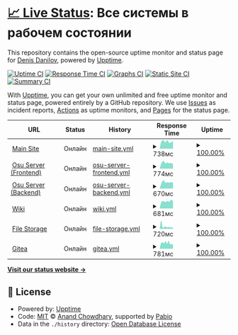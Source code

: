 # [📈 Live Status](https://status.aksuma.ru): <!--live status--> **Все системы в рабочем состоянии**

This repository contains the open-source uptime monitor and status page for [Denis Danilov](vk.com/aksuma), powered by [Upptime](https://github.com/upptime/upptime).

[![Uptime CI](https://github.com/AipNooBest/aksuma-uptime/workflows/Uptime%20CI/badge.svg)](https://github.com/AipNooBest/aksuma-uptime/actions?query=workflow%3A%22Uptime+CI%22)
[![Response Time CI](https://github.com/AipNooBest/aksuma-uptime/workflows/Response%20Time%20CI/badge.svg)](https://github.com/AipNooBest/aksuma-uptime/actions?query=workflow%3A%22Response+Time+CI%22)
[![Graphs CI](https://github.com/AipNooBest/aksuma-uptime/workflows/Graphs%20CI/badge.svg)](https://github.com/AipNooBest/aksuma-uptime/actions?query=workflow%3A%22Graphs+CI%22)
[![Static Site CI](https://github.com/AipNooBest/aksuma-uptime/workflows/Static%20Site%20CI/badge.svg)](https://github.com/AipNooBest/aksuma-uptime/actions?query=workflow%3A%22Static+Site+CI%22)
[![Summary CI](https://github.com/AipNooBest/aksuma-uptime/workflows/Summary%20CI/badge.svg)](https://github.com/AipNooBest/aksuma-uptime/actions?query=workflow%3A%22Summary+CI%22)

With [Upptime](https://upptime.js.org), you can get your own unlimited and free uptime monitor and status page, powered entirely by a GitHub repository. We use [Issues](https://github.com/AipNooBest/aksuma-uptime/issues) as incident reports, [Actions](https://github.com/AipNooBest/aksuma-uptime/actions) as uptime monitors, and [Pages](https://status.aksuma.ru) for the status page.

<!--start: status pages-->
<!-- This summary is generated by Upptime (https://github.com/upptime/upptime) -->
<!-- Do not edit this manually, your changes will be overwritten -->
<!-- prettier-ignore -->
| URL | Status | History | Response Time | Uptime |
| --- | ------ | ------- | ------------- | ------ |
| <img alt="" src="https://icons.duckduckgo.com/ip3/aksuma.ru.ico" height="13"> [Main Site](https://aksuma.ru/) | Онлайн | [main-site.yml](https://github.com/AipNooBest/aksuma-uptime/commits/HEAD/history/main-site.yml) | <details><summary><img alt="Response time graph" src="./graphs/main-site/response-time-week.png" height="20"> 738мс</summary><br><a href="https://status.aksuma.ru/history/main-site"><img alt="Response time 680" src="https://img.shields.io/endpoint?url=https%3A%2F%2Fraw.githubusercontent.com%2FAipNooBest%2Faksuma-uptime%2FHEAD%2Fapi%2Fmain-site%2Fresponse-time.json"></a><br><a href="https://status.aksuma.ru/history/main-site"><img alt="24-hour response time 843" src="https://img.shields.io/endpoint?url=https%3A%2F%2Fraw.githubusercontent.com%2FAipNooBest%2Faksuma-uptime%2FHEAD%2Fapi%2Fmain-site%2Fresponse-time-day.json"></a><br><a href="https://status.aksuma.ru/history/main-site"><img alt="7-day response time 738" src="https://img.shields.io/endpoint?url=https%3A%2F%2Fraw.githubusercontent.com%2FAipNooBest%2Faksuma-uptime%2FHEAD%2Fapi%2Fmain-site%2Fresponse-time-week.json"></a><br><a href="https://status.aksuma.ru/history/main-site"><img alt="30-day response time 680" src="https://img.shields.io/endpoint?url=https%3A%2F%2Fraw.githubusercontent.com%2FAipNooBest%2Faksuma-uptime%2FHEAD%2Fapi%2Fmain-site%2Fresponse-time-month.json"></a><br><a href="https://status.aksuma.ru/history/main-site"><img alt="1-year response time 680" src="https://img.shields.io/endpoint?url=https%3A%2F%2Fraw.githubusercontent.com%2FAipNooBest%2Faksuma-uptime%2FHEAD%2Fapi%2Fmain-site%2Fresponse-time-year.json"></a></details> | <details><summary><a href="https://status.aksuma.ru/history/main-site">100.00%</a></summary><a href="https://status.aksuma.ru/history/main-site"><img alt="All-time uptime 99.93%" src="https://img.shields.io/endpoint?url=https%3A%2F%2Fraw.githubusercontent.com%2FAipNooBest%2Faksuma-uptime%2FHEAD%2Fapi%2Fmain-site%2Fuptime.json"></a><br><a href="https://status.aksuma.ru/history/main-site"><img alt="24-hour uptime 100.00%" src="https://img.shields.io/endpoint?url=https%3A%2F%2Fraw.githubusercontent.com%2FAipNooBest%2Faksuma-uptime%2FHEAD%2Fapi%2Fmain-site%2Fuptime-day.json"></a><br><a href="https://status.aksuma.ru/history/main-site"><img alt="7-day uptime 100.00%" src="https://img.shields.io/endpoint?url=https%3A%2F%2Fraw.githubusercontent.com%2FAipNooBest%2Faksuma-uptime%2FHEAD%2Fapi%2Fmain-site%2Fuptime-week.json"></a><br><a href="https://status.aksuma.ru/history/main-site"><img alt="30-day uptime 99.93%" src="https://img.shields.io/endpoint?url=https%3A%2F%2Fraw.githubusercontent.com%2FAipNooBest%2Faksuma-uptime%2FHEAD%2Fapi%2Fmain-site%2Fuptime-month.json"></a><br><a href="https://status.aksuma.ru/history/main-site"><img alt="1-year uptime 99.93%" src="https://img.shields.io/endpoint?url=https%3A%2F%2Fraw.githubusercontent.com%2FAipNooBest%2Faksuma-uptime%2FHEAD%2Fapi%2Fmain-site%2Fuptime-year.json"></a></details>
| <img alt="" src="https://icons.duckduckgo.com/ip3/osu.aksuma.ru.ico" height="13"> [Osu Server (Frontend)](https://osu.aksuma.ru/) | Онлайн | [osu-server-frontend.yml](https://github.com/AipNooBest/aksuma-uptime/commits/HEAD/history/osu-server-frontend.yml) | <details><summary><img alt="Response time graph" src="./graphs/osu-server-frontend/response-time-week.png" height="20"> 774мс</summary><br><a href="https://status.aksuma.ru/history/osu-server-frontend"><img alt="Response time 759" src="https://img.shields.io/endpoint?url=https%3A%2F%2Fraw.githubusercontent.com%2FAipNooBest%2Faksuma-uptime%2FHEAD%2Fapi%2Fosu-server-frontend%2Fresponse-time.json"></a><br><a href="https://status.aksuma.ru/history/osu-server-frontend"><img alt="24-hour response time 851" src="https://img.shields.io/endpoint?url=https%3A%2F%2Fraw.githubusercontent.com%2FAipNooBest%2Faksuma-uptime%2FHEAD%2Fapi%2Fosu-server-frontend%2Fresponse-time-day.json"></a><br><a href="https://status.aksuma.ru/history/osu-server-frontend"><img alt="7-day response time 774" src="https://img.shields.io/endpoint?url=https%3A%2F%2Fraw.githubusercontent.com%2FAipNooBest%2Faksuma-uptime%2FHEAD%2Fapi%2Fosu-server-frontend%2Fresponse-time-week.json"></a><br><a href="https://status.aksuma.ru/history/osu-server-frontend"><img alt="30-day response time 759" src="https://img.shields.io/endpoint?url=https%3A%2F%2Fraw.githubusercontent.com%2FAipNooBest%2Faksuma-uptime%2FHEAD%2Fapi%2Fosu-server-frontend%2Fresponse-time-month.json"></a><br><a href="https://status.aksuma.ru/history/osu-server-frontend"><img alt="1-year response time 759" src="https://img.shields.io/endpoint?url=https%3A%2F%2Fraw.githubusercontent.com%2FAipNooBest%2Faksuma-uptime%2FHEAD%2Fapi%2Fosu-server-frontend%2Fresponse-time-year.json"></a></details> | <details><summary><a href="https://status.aksuma.ru/history/osu-server-frontend">100.00%</a></summary><a href="https://status.aksuma.ru/history/osu-server-frontend"><img alt="All-time uptime 100.00%" src="https://img.shields.io/endpoint?url=https%3A%2F%2Fraw.githubusercontent.com%2FAipNooBest%2Faksuma-uptime%2FHEAD%2Fapi%2Fosu-server-frontend%2Fuptime.json"></a><br><a href="https://status.aksuma.ru/history/osu-server-frontend"><img alt="24-hour uptime 100.00%" src="https://img.shields.io/endpoint?url=https%3A%2F%2Fraw.githubusercontent.com%2FAipNooBest%2Faksuma-uptime%2FHEAD%2Fapi%2Fosu-server-frontend%2Fuptime-day.json"></a><br><a href="https://status.aksuma.ru/history/osu-server-frontend"><img alt="7-day uptime 100.00%" src="https://img.shields.io/endpoint?url=https%3A%2F%2Fraw.githubusercontent.com%2FAipNooBest%2Faksuma-uptime%2FHEAD%2Fapi%2Fosu-server-frontend%2Fuptime-week.json"></a><br><a href="https://status.aksuma.ru/history/osu-server-frontend"><img alt="30-day uptime 100.00%" src="https://img.shields.io/endpoint?url=https%3A%2F%2Fraw.githubusercontent.com%2FAipNooBest%2Faksuma-uptime%2FHEAD%2Fapi%2Fosu-server-frontend%2Fuptime-month.json"></a><br><a href="https://status.aksuma.ru/history/osu-server-frontend"><img alt="1-year uptime 100.00%" src="https://img.shields.io/endpoint?url=https%3A%2F%2Fraw.githubusercontent.com%2FAipNooBest%2Faksuma-uptime%2FHEAD%2Fapi%2Fosu-server-frontend%2Fuptime-year.json"></a></details>
| <img alt="" src="https://icons.duckduckgo.com/ip3/c.aksuma.ru.ico" height="13"> [Osu Server (Backend)](https://c.aksuma.ru/) | Онлайн | [osu-server-backend.yml](https://github.com/AipNooBest/aksuma-uptime/commits/HEAD/history/osu-server-backend.yml) | <details><summary><img alt="Response time graph" src="./graphs/osu-server-backend/response-time-week.png" height="20"> 670мс</summary><br><a href="https://status.aksuma.ru/history/osu-server-backend"><img alt="Response time 629" src="https://img.shields.io/endpoint?url=https%3A%2F%2Fraw.githubusercontent.com%2FAipNooBest%2Faksuma-uptime%2FHEAD%2Fapi%2Fosu-server-backend%2Fresponse-time.json"></a><br><a href="https://status.aksuma.ru/history/osu-server-backend"><img alt="24-hour response time 818" src="https://img.shields.io/endpoint?url=https%3A%2F%2Fraw.githubusercontent.com%2FAipNooBest%2Faksuma-uptime%2FHEAD%2Fapi%2Fosu-server-backend%2Fresponse-time-day.json"></a><br><a href="https://status.aksuma.ru/history/osu-server-backend"><img alt="7-day response time 670" src="https://img.shields.io/endpoint?url=https%3A%2F%2Fraw.githubusercontent.com%2FAipNooBest%2Faksuma-uptime%2FHEAD%2Fapi%2Fosu-server-backend%2Fresponse-time-week.json"></a><br><a href="https://status.aksuma.ru/history/osu-server-backend"><img alt="30-day response time 629" src="https://img.shields.io/endpoint?url=https%3A%2F%2Fraw.githubusercontent.com%2FAipNooBest%2Faksuma-uptime%2FHEAD%2Fapi%2Fosu-server-backend%2Fresponse-time-month.json"></a><br><a href="https://status.aksuma.ru/history/osu-server-backend"><img alt="1-year response time 629" src="https://img.shields.io/endpoint?url=https%3A%2F%2Fraw.githubusercontent.com%2FAipNooBest%2Faksuma-uptime%2FHEAD%2Fapi%2Fosu-server-backend%2Fresponse-time-year.json"></a></details> | <details><summary><a href="https://status.aksuma.ru/history/osu-server-backend">100.00%</a></summary><a href="https://status.aksuma.ru/history/osu-server-backend"><img alt="All-time uptime 100.00%" src="https://img.shields.io/endpoint?url=https%3A%2F%2Fraw.githubusercontent.com%2FAipNooBest%2Faksuma-uptime%2FHEAD%2Fapi%2Fosu-server-backend%2Fuptime.json"></a><br><a href="https://status.aksuma.ru/history/osu-server-backend"><img alt="24-hour uptime 100.00%" src="https://img.shields.io/endpoint?url=https%3A%2F%2Fraw.githubusercontent.com%2FAipNooBest%2Faksuma-uptime%2FHEAD%2Fapi%2Fosu-server-backend%2Fuptime-day.json"></a><br><a href="https://status.aksuma.ru/history/osu-server-backend"><img alt="7-day uptime 100.00%" src="https://img.shields.io/endpoint?url=https%3A%2F%2Fraw.githubusercontent.com%2FAipNooBest%2Faksuma-uptime%2FHEAD%2Fapi%2Fosu-server-backend%2Fuptime-week.json"></a><br><a href="https://status.aksuma.ru/history/osu-server-backend"><img alt="30-day uptime 100.00%" src="https://img.shields.io/endpoint?url=https%3A%2F%2Fraw.githubusercontent.com%2FAipNooBest%2Faksuma-uptime%2FHEAD%2Fapi%2Fosu-server-backend%2Fuptime-month.json"></a><br><a href="https://status.aksuma.ru/history/osu-server-backend"><img alt="1-year uptime 100.00%" src="https://img.shields.io/endpoint?url=https%3A%2F%2Fraw.githubusercontent.com%2FAipNooBest%2Faksuma-uptime%2FHEAD%2Fapi%2Fosu-server-backend%2Fuptime-year.json"></a></details>
| <img alt="" src="https://icons.duckduckgo.com/ip3/wiki.aksuma.ru.ico" height="13"> [Wiki](https://wiki.aksuma.ru/) | Онлайн | [wiki.yml](https://github.com/AipNooBest/aksuma-uptime/commits/HEAD/history/wiki.yml) | <details><summary><img alt="Response time graph" src="./graphs/wiki/response-time-week.png" height="20"> 681мс</summary><br><a href="https://status.aksuma.ru/history/wiki"><img alt="Response time 646" src="https://img.shields.io/endpoint?url=https%3A%2F%2Fraw.githubusercontent.com%2FAipNooBest%2Faksuma-uptime%2FHEAD%2Fapi%2Fwiki%2Fresponse-time.json"></a><br><a href="https://status.aksuma.ru/history/wiki"><img alt="24-hour response time 851" src="https://img.shields.io/endpoint?url=https%3A%2F%2Fraw.githubusercontent.com%2FAipNooBest%2Faksuma-uptime%2FHEAD%2Fapi%2Fwiki%2Fresponse-time-day.json"></a><br><a href="https://status.aksuma.ru/history/wiki"><img alt="7-day response time 681" src="https://img.shields.io/endpoint?url=https%3A%2F%2Fraw.githubusercontent.com%2FAipNooBest%2Faksuma-uptime%2FHEAD%2Fapi%2Fwiki%2Fresponse-time-week.json"></a><br><a href="https://status.aksuma.ru/history/wiki"><img alt="30-day response time 646" src="https://img.shields.io/endpoint?url=https%3A%2F%2Fraw.githubusercontent.com%2FAipNooBest%2Faksuma-uptime%2FHEAD%2Fapi%2Fwiki%2Fresponse-time-month.json"></a><br><a href="https://status.aksuma.ru/history/wiki"><img alt="1-year response time 646" src="https://img.shields.io/endpoint?url=https%3A%2F%2Fraw.githubusercontent.com%2FAipNooBest%2Faksuma-uptime%2FHEAD%2Fapi%2Fwiki%2Fresponse-time-year.json"></a></details> | <details><summary><a href="https://status.aksuma.ru/history/wiki">100.00%</a></summary><a href="https://status.aksuma.ru/history/wiki"><img alt="All-time uptime 100.00%" src="https://img.shields.io/endpoint?url=https%3A%2F%2Fraw.githubusercontent.com%2FAipNooBest%2Faksuma-uptime%2FHEAD%2Fapi%2Fwiki%2Fuptime.json"></a><br><a href="https://status.aksuma.ru/history/wiki"><img alt="24-hour uptime 100.00%" src="https://img.shields.io/endpoint?url=https%3A%2F%2Fraw.githubusercontent.com%2FAipNooBest%2Faksuma-uptime%2FHEAD%2Fapi%2Fwiki%2Fuptime-day.json"></a><br><a href="https://status.aksuma.ru/history/wiki"><img alt="7-day uptime 100.00%" src="https://img.shields.io/endpoint?url=https%3A%2F%2Fraw.githubusercontent.com%2FAipNooBest%2Faksuma-uptime%2FHEAD%2Fapi%2Fwiki%2Fuptime-week.json"></a><br><a href="https://status.aksuma.ru/history/wiki"><img alt="30-day uptime 100.00%" src="https://img.shields.io/endpoint?url=https%3A%2F%2Fraw.githubusercontent.com%2FAipNooBest%2Faksuma-uptime%2FHEAD%2Fapi%2Fwiki%2Fuptime-month.json"></a><br><a href="https://status.aksuma.ru/history/wiki"><img alt="1-year uptime 100.00%" src="https://img.shields.io/endpoint?url=https%3A%2F%2Fraw.githubusercontent.com%2FAipNooBest%2Faksuma-uptime%2FHEAD%2Fapi%2Fwiki%2Fuptime-year.json"></a></details>
| <img alt="" src="https://icons.duckduckgo.com/ip3/fs.aksuma.ru.ico" height="13"> [File Storage](https://fs.aksuma.ru/) | Онлайн | [file-storage.yml](https://github.com/AipNooBest/aksuma-uptime/commits/HEAD/history/file-storage.yml) | <details><summary><img alt="Response time graph" src="./graphs/file-storage/response-time-week.png" height="20"> 720мс</summary><br><a href="https://status.aksuma.ru/history/file-storage"><img alt="Response time 759" src="https://img.shields.io/endpoint?url=https%3A%2F%2Fraw.githubusercontent.com%2FAipNooBest%2Faksuma-uptime%2FHEAD%2Fapi%2Ffile-storage%2Fresponse-time.json"></a><br><a href="https://status.aksuma.ru/history/file-storage"><img alt="24-hour response time 840" src="https://img.shields.io/endpoint?url=https%3A%2F%2Fraw.githubusercontent.com%2FAipNooBest%2Faksuma-uptime%2FHEAD%2Fapi%2Ffile-storage%2Fresponse-time-day.json"></a><br><a href="https://status.aksuma.ru/history/file-storage"><img alt="7-day response time 720" src="https://img.shields.io/endpoint?url=https%3A%2F%2Fraw.githubusercontent.com%2FAipNooBest%2Faksuma-uptime%2FHEAD%2Fapi%2Ffile-storage%2Fresponse-time-week.json"></a><br><a href="https://status.aksuma.ru/history/file-storage"><img alt="30-day response time 759" src="https://img.shields.io/endpoint?url=https%3A%2F%2Fraw.githubusercontent.com%2FAipNooBest%2Faksuma-uptime%2FHEAD%2Fapi%2Ffile-storage%2Fresponse-time-month.json"></a><br><a href="https://status.aksuma.ru/history/file-storage"><img alt="1-year response time 759" src="https://img.shields.io/endpoint?url=https%3A%2F%2Fraw.githubusercontent.com%2FAipNooBest%2Faksuma-uptime%2FHEAD%2Fapi%2Ffile-storage%2Fresponse-time-year.json"></a></details> | <details><summary><a href="https://status.aksuma.ru/history/file-storage">100.00%</a></summary><a href="https://status.aksuma.ru/history/file-storage"><img alt="All-time uptime 100.00%" src="https://img.shields.io/endpoint?url=https%3A%2F%2Fraw.githubusercontent.com%2FAipNooBest%2Faksuma-uptime%2FHEAD%2Fapi%2Ffile-storage%2Fuptime.json"></a><br><a href="https://status.aksuma.ru/history/file-storage"><img alt="24-hour uptime 100.00%" src="https://img.shields.io/endpoint?url=https%3A%2F%2Fraw.githubusercontent.com%2FAipNooBest%2Faksuma-uptime%2FHEAD%2Fapi%2Ffile-storage%2Fuptime-day.json"></a><br><a href="https://status.aksuma.ru/history/file-storage"><img alt="7-day uptime 100.00%" src="https://img.shields.io/endpoint?url=https%3A%2F%2Fraw.githubusercontent.com%2FAipNooBest%2Faksuma-uptime%2FHEAD%2Fapi%2Ffile-storage%2Fuptime-week.json"></a><br><a href="https://status.aksuma.ru/history/file-storage"><img alt="30-day uptime 100.00%" src="https://img.shields.io/endpoint?url=https%3A%2F%2Fraw.githubusercontent.com%2FAipNooBest%2Faksuma-uptime%2FHEAD%2Fapi%2Ffile-storage%2Fuptime-month.json"></a><br><a href="https://status.aksuma.ru/history/file-storage"><img alt="1-year uptime 100.00%" src="https://img.shields.io/endpoint?url=https%3A%2F%2Fraw.githubusercontent.com%2FAipNooBest%2Faksuma-uptime%2FHEAD%2Fapi%2Ffile-storage%2Fuptime-year.json"></a></details>
| <img alt="" src="https://icons.duckduckgo.com/ip3/git.aksuma.ru.ico" height="13"> [Gitea](https://git.aksuma.ru/) | Онлайн | [gitea.yml](https://github.com/AipNooBest/aksuma-uptime/commits/HEAD/history/gitea.yml) | <details><summary><img alt="Response time graph" src="./graphs/gitea/response-time-week.png" height="20"> 781мс</summary><br><a href="https://status.aksuma.ru/history/gitea"><img alt="Response time 754" src="https://img.shields.io/endpoint?url=https%3A%2F%2Fraw.githubusercontent.com%2FAipNooBest%2Faksuma-uptime%2FHEAD%2Fapi%2Fgitea%2Fresponse-time.json"></a><br><a href="https://status.aksuma.ru/history/gitea"><img alt="24-hour response time 995" src="https://img.shields.io/endpoint?url=https%3A%2F%2Fraw.githubusercontent.com%2FAipNooBest%2Faksuma-uptime%2FHEAD%2Fapi%2Fgitea%2Fresponse-time-day.json"></a><br><a href="https://status.aksuma.ru/history/gitea"><img alt="7-day response time 781" src="https://img.shields.io/endpoint?url=https%3A%2F%2Fraw.githubusercontent.com%2FAipNooBest%2Faksuma-uptime%2FHEAD%2Fapi%2Fgitea%2Fresponse-time-week.json"></a><br><a href="https://status.aksuma.ru/history/gitea"><img alt="30-day response time 754" src="https://img.shields.io/endpoint?url=https%3A%2F%2Fraw.githubusercontent.com%2FAipNooBest%2Faksuma-uptime%2FHEAD%2Fapi%2Fgitea%2Fresponse-time-month.json"></a><br><a href="https://status.aksuma.ru/history/gitea"><img alt="1-year response time 754" src="https://img.shields.io/endpoint?url=https%3A%2F%2Fraw.githubusercontent.com%2FAipNooBest%2Faksuma-uptime%2FHEAD%2Fapi%2Fgitea%2Fresponse-time-year.json"></a></details> | <details><summary><a href="https://status.aksuma.ru/history/gitea">100.00%</a></summary><a href="https://status.aksuma.ru/history/gitea"><img alt="All-time uptime 100.00%" src="https://img.shields.io/endpoint?url=https%3A%2F%2Fraw.githubusercontent.com%2FAipNooBest%2Faksuma-uptime%2FHEAD%2Fapi%2Fgitea%2Fuptime.json"></a><br><a href="https://status.aksuma.ru/history/gitea"><img alt="24-hour uptime 100.00%" src="https://img.shields.io/endpoint?url=https%3A%2F%2Fraw.githubusercontent.com%2FAipNooBest%2Faksuma-uptime%2FHEAD%2Fapi%2Fgitea%2Fuptime-day.json"></a><br><a href="https://status.aksuma.ru/history/gitea"><img alt="7-day uptime 100.00%" src="https://img.shields.io/endpoint?url=https%3A%2F%2Fraw.githubusercontent.com%2FAipNooBest%2Faksuma-uptime%2FHEAD%2Fapi%2Fgitea%2Fuptime-week.json"></a><br><a href="https://status.aksuma.ru/history/gitea"><img alt="30-day uptime 100.00%" src="https://img.shields.io/endpoint?url=https%3A%2F%2Fraw.githubusercontent.com%2FAipNooBest%2Faksuma-uptime%2FHEAD%2Fapi%2Fgitea%2Fuptime-month.json"></a><br><a href="https://status.aksuma.ru/history/gitea"><img alt="1-year uptime 100.00%" src="https://img.shields.io/endpoint?url=https%3A%2F%2Fraw.githubusercontent.com%2FAipNooBest%2Faksuma-uptime%2FHEAD%2Fapi%2Fgitea%2Fuptime-year.json"></a></details>

<!--end: status pages-->

[**Visit our status website →**](https://status.aksuma.ru)

## 📄 License

- Powered by: [Upptime](https://github.com/upptime/upptime)
- Code: [MIT](./LICENSE) © [Anand Chowdhary](https://anandchowdhary.com), supported by [Pabio](https://pabio.com)
- Data in the `./history` directory: [Open Database License](https://opendatacommons.org/licenses/odbl/1-0/)
